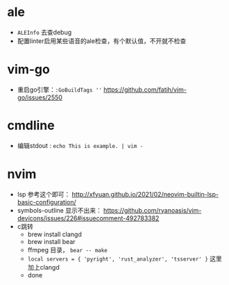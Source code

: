 # ale

* `ALEInfo` 去查debug
* 配置linter启用某些语音的ale检查，有个默认值，不开就不检查


# vim-go

* 重启go引擎：`:GoBuildTags ''` https://github.com/fatih/vim-go/issues/2550


# cmdline

* 编辑stdout : `echo This is example. | vim -`


# nvim 

- lsp 参考这个即可： http://xfyuan.github.io/2021/02/neovim-builtin-lsp-basic-configuration/
- symbols-outline 显示不出来： https://github.com/ryanoasis/vim-devicons/issues/226#issuecomment-492783382
- c跳转
  - brew install clangd
  - brew install bear
  - ffmpeg 目录， `bear -- make`
  - `local servers = { 'pyright', 'rust_analyzer', 'tsserver' }` 这里加上clangd
  - done
